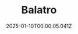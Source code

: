 ---
title: "Balatro"
id: 2379780
date: 2025-01-10T00:00:05.041Z
link: games/steam/recent/balatro
image: http://media.steampowered.com/steamcommunity/public/images/apps/2379780/b6018068070ab0e23561694c11f7950dd6f4c752.jpg
playtime_2weeks: 881
playtime_forever: 5255
playtime_windows_forever: 0
playtime_mac_forever: 149
playtime_linux_forever: 5106
playtime_deck_forever: 5106
---